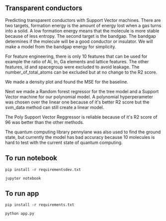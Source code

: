 ## Transparent conductors

Predicting transparent conductors with Support Vector machines. There are two targets, formation energy is the amount of energy lost when a gas turns into a solid. A low formation energy means that the molecule is more stable because of less entropy. The second target is the bandgap. The bandgap determines if the molecule will be a good conductor or insulator. We will make a model from the bandgap energy for simplicity.

For feature engineering, there is only 10 features that can be used for example the ratio of Al, In, Ga elements and lattice features. The other features, id and spacegroup were excluded to avoid leakage. The number_of_total_atoms can be excluded but at no change to the R2 score.

We made a density plot and found the MSE for the baseline.

Next we made a Random forest regressor for the tree model and a Support Vector machine for our polynomial model. A polynomial hyperperameter was chosen over the linear one because of it's better R2 score but the svm_data method can still create a linear model.

The Poly Support Vector Reggressor is reliable because of it's R2 score of 96 was better than the other methods.

The quantum computing library pennylane was also used to find the ground state, but currently the model has bad accuracy because 10 molecules is hard to test with the current state of quantum computing.


## To run notebook

    pip install -r requirementsdev.txt
    
    jupyter notebook
    
## To run app 

    pip install -r requirements.txt
    
    python app.py

    